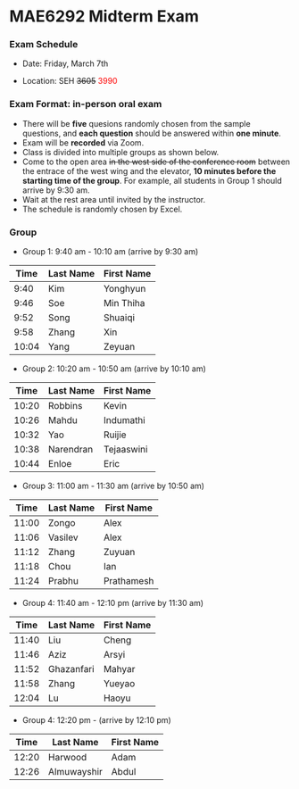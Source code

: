 # MAE6292 Midterm Exam

### Exam Schedule

 * Date:   Friday, March 7th

 * Location: SEH ~~3605~~ <span style="color:red">3990</span>

### Exam Format: in-person oral exam

   * There will be **five** quesions randomly chosen from the sample questions, and **each question** should be answered within **one minute**.
   * Exam will be **recorded** via Zoom.
   * Class is divided into multiple groups as shown below. 
   * Come to the open area ~~in the west side of the conference room~~ between the entrace of the west wing and the elevator, **10 minutes before the starting time of the group**. For example, all students in Group 1 should arrive by 9:30 am.
   * Wait at the rest area until invited by the instructor.
   * The schedule is randomly chosen by Excel. 

### Group 

* Group 1: 9:40 am - 10:10 am (arrive by 9:30 am)

| Time  | Last Name | First Name |
| ----- | --------- | ---------- |
| 9:40  | Kim       | Yonghyun   |
| 9:46  | Soe       | Min Thiha  |
| 9:52  | Song      | Shuaiqi    |
| 9:58  | Zhang     | Xin        |
| 10:04 | Yang      | Zeyuan     |

* Group 2: 10:20 am - 10:50 am (arrive by 10:10 am) 

| Time  | Last Name | First Name |
| ----- | --------- | ---------- |
| 10:20 | Robbins   | Kevin      |
| 10:26 | Mahdu     | Indumathi  |
| 10:32 | Yao       | Ruijie     |
| 10:38 | Narendran | Tejaaswini |
| 10:44 | Enloe     | Eric       |

 * Group 3: 11:00 am - 11:30 am (arrive by 10:50 am)

| Time  | Last Name | First Name |
| ----- | --------- | ---------- |
| 11:00 | Zongo     | Alex       |
| 11:06 | Vasilev   | Alex       |
| 11:12 | Zhang     | Zuyuan     |
| 11:18 | Chou      | Ian        |
| 11:24 | Prabhu    | Prathamesh |

 * Group 4: 11:40 am - 12:10 pm (arrive by 11:30 am)

| Time  | Last Name  | First Name |
| ----- | ---------- | ---------- |
| 11:40 | Liu        | Cheng      |
| 11:46 | Aziz       | Arsyi      |
| 11:52 | Ghazanfari | Mahyar     |
| 11:58 | Zhang      | Yueyao     |
| 12:04 | Lu         | Haoyu      |

* Group 4: 12:20 pm - (arrive by 12:10 pm)

| Time  | Last Name   | First Name |
| ----- | ----------- | ---------- |
| 12:20 | Harwood     | Adam       |
| 12:26 | Almuwayshir | Abdul      |

